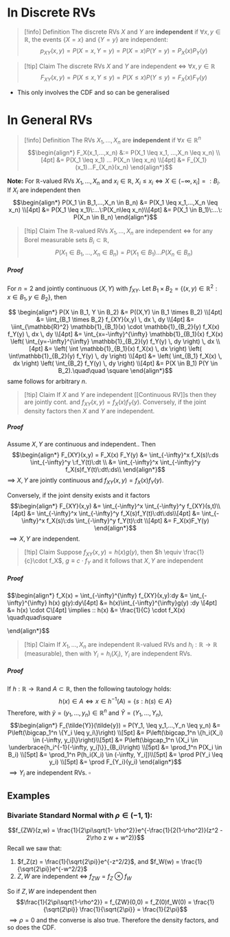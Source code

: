 
# In Discrete RVs

>[!info] Definition
>The discrete RVs $X$ and $Y$ are **independent** if $\forall x,y\in \mathbb{R}$, the events $\{X=x\}$ and $\{Y=y\}$ are independent:
$$p_{XY}(x,y) = P(X=x,Y=y) = P(X=x) P(Y=y)  =P_X(x)P_Y(y)$$

>[!tip] Claim 
>The discrete RVs $X$ and $Y$ are independent $\iff$ $\forall x,y \in \mathbb{R}$
>$$F_{XY}(x,y) = P(X\leq x, Y \leq y) = P(X\leq x)P(Y\leq y) = F_X(x)F_Y(y)$$
- This only involves the CDF and so can be generalised

# In General RVs

>[!info] Definition
>The RVs $X_1,...,X_n$ are **independent** if $\forall x \in \mathbb{R}^n$
>$$\begin{align*}
>F_X(x_1,...,x_n) &:= P(X_1 \leq x_1, ...,X_n \leq x_n) \\[4pt]
>&= P(X_1 \leq x_1) ... P(X_n \leq x_n) \\[4pt]
&= F_{X_1}(x_1)...F_{X_n}(x_n)
\end{align*}$$

**Note:** For $\mathbb{R}$-valued RVs $X_1,...,X_n$ and $x_i \in \mathbb{R}$, $X_i \leq x_i \iff X \in (-\infty, x_i] =: B_i$.
If $X_i$ are independent then
$$\begin{align*}
P(X_1 \in B_1,...,X_n \in B_n) &= P(X_1 \leq x_1,...,X_n \leq x_n) \\[4pt]
&= P(X_1 \leq x_1)\:...\:P(X_n\leq x_n)\\[4pt]
&= P(X_1 \in B_1)\:...\: P(X_n \in B_n)  
\end{align*}$$
>[!tip] Claim
> The $\mathbb{R}$-valued RVs $X_1,...,X_n$ are independent $\iff$ for any Borel measurable sets $B_i \subset \mathbb{R}$,
> $$P(X_1\in B_1,...,X_n \in B_n) = P(X_1\in B_1) ... P(X_n \in B_n)$$
##### Proof

For $n=2$ and jointly continuous $(X,Y)$ with $f_{XY}$. Let $B_1 \times B_2 = \{(x,y) \in \mathbb{R}^2 : x \in B_1, y \in B_2\}$, then

$$ \begin{align*} P(X \in B_1, Y \in B_2) &= P((X,Y) \in B_1 \times B_2) \\[4pt]
&= \iint_{B_1 \times B_2} f_{XY}(x,y) \, dx \, dy \\[4pt] 
&= \iint_{\mathbb{R}^2} \mathbb{1}_{B_1}(x) \cdot \mathbb{1}_{B_2}(y) f_X(x) f_Y(y) \, dx \, dy \\[4pt] 
&= \int_{x=-\infty}^{\infty} \mathbb{1}_{B_1}(x) f_X(x) \left( \int_{y=-\infty}^{\infty} \mathbb{1}_{B_2}(y) f_Y(y) \, dy \right) \, dx \\[4pt] 
&= \left( \int \mathbb{1}_{B_1}(x) f_X(x) \, dx \right) \left( \int\mathbb{1}_{B_2}(y) f_Y(y) \, dy \right) \\[4pt] 
&= \left( \int_{B_1} f_X(x) \, dx \right) \left( \int_{B_2} f_Y(y) \, dy \right) \\[4pt] 
&= P(X \in B_1) P(Y \in B_2).\quad\quad \square \end{align*}$$
same follows for arbitrary $n$.


>[!tip] Claim
>If $X$ and $Y$ are independent [[Continuous RV]]s then they are jointly cont. and $f_{XY}(x,y) = f_X(x)f_Y(y)$. Conversely, if the joint density factors then $X$ and $Y$ are independent.

##### Proof
Assume $X,Y$ are continuous and independent.. Then
$$\begin{align*}
F_{XY}(x,y) = F_X(x) F_Y(y) &= \int_{-\infty}^x f_X(s)\:ds \int_{-\infty}^y \:f_Y(t)\:dt \\
&= \int_{-\infty}^x \int_{-\infty}^y f_X(s)f_Y(t)\:dt\:ds\\
\end{align*}$$
$\implies$ $X,Y$ are jointly continuous and $f_{XY}(x,y) = f_X(x)f_Y(y)$.

Conversely, if the joint density exists and it factors  
$$\begin{align*}
F_{XY}(x,y) &= \int_{-\infty}^x \int_{-\infty}^y f_{XY}(s,t)\\[4pt]
&= \int_{-\infty}^x \int_{-\infty}^y f_X(s)f_Y(t)\:dt\:ds\\[4pt]
&= \int_{-\infty}^x f_X(s)\:ds \int_{-\infty}^y f_Y(t)\:dt \\[4pt]
&= F_X(x)F_Y(y)
\end{align*}$$
$\implies X,Y$ are independent.

>[!tip] Claim
>Suppose $f_{XY}(x,y) = h(x)g(y)$, then $h \equiv \frac{1}{c}\cdot f_X$, $g \equiv c \cdot f_Y$ and it follows that $X,Y$ are independent 
##### Proof
$$\begin{align*}
f_X(x) = \int_{-\infty}^{\infty} f_{XY}(x,y)\:dy &= \int_{-\infty}^{\infty} h(x) g(y)\:dy\\[4pt]
&= h(x)\int_{-\infty}^{\infty}g(y) \:dy \\[4pt]
&= h(x) \cdot C\\[4pt]
\implies \:\: h(x) &= \frac{1}{C} \cdot f_X(x) \quad\quad\square
  
\end{align*}$$

>[!tip] Claim 
>If $X_1,...,X_n$ are independent $\mathbb{R}$-valued RVs and $h_i: \mathbb{R}\to \mathbb{R}$ (measurable), then with $Y_i = h_i(X_i)$, $Y_i$ are independent RVs.
##### Proof

If $h: \mathbb{R}\to \mathbb{R}$and $A \subset \mathbb{R}$, then the following tautology holds:
$$h(x) \in A \iff x \in h^{-1}(A) = \{s: h(s) \in A\}$$
Therefore, with $\tilde{y} = (y_1,...,y_n) \in \mathbb{R}^n$ and $\tilde{Y} = (Y_1,...,Y_n)$,
$$\begin{align*}
F_{\tilde{Y}}(\tilde{y}) = P(Y_1, \leq y_1,...,Y_n \leq y_n) &= P\left(\bigcap_1^n \{Y_i \leq y_i\}\right) \\[5pt]
&= P\left(\bigcap_1^n \{h_i(X_i) \in (-\infty, y_i]\}\right)\\[5pt]
&= P\left(\bigcap_1^n \{X_i \in \underbrace{h_i^{-1}(-\infty, y_i]\}}_{B_i}\right) \\[5pt]
&= \prod_1^n P(X_i \in B_i) \\[5pt]
&= \prod_1^n P(h_i(X_i) \in (-\infty, Y_i])\\[5pt]
&= \prod P(Y_i \leq y_i) \\[5pt]
&= \prod F_{Y_i}(y_i)
\end{align*}$$
$\implies Y_i$ are independent RVs. $\square$



## Examples

### Bivariate Standard Normal with $\rho \in (-1,1):$

$$f_{ZW}(z,w) = \frac{1}{2\pi\sqrt{1- \rho^2}}e^{-\frac{1}{2(1-\rho^2)}(z^2 - 2\rho z w + w^2)}$$
Recall we saw that:
1. $f_Z(z) = \frac{1}{\sqrt{2\pi}}e^{-z^2/2}$, and $f_W(w) = \frac{1}{\sqrt{2\pi}}e^{-w^2/2}$
2. $Z,W$ are independent $\iff \:f_{ZW} = f_Z \otimes f_W$ 

So if $Z,W$ are independent then 
$$\frac{1}{2\pi\sqrt{1-\rho^2}} = f_{ZW}(0,0) = f_Z(0)f_W(0) = \frac{1}{\sqrt{2\pi}} \frac{1}{\sqrt{2\pi}} = \frac{1}{2\pi}$$
$\implies \rho = 0$  and the converse is also true. Therefore the density factors, and so does the CDF.



